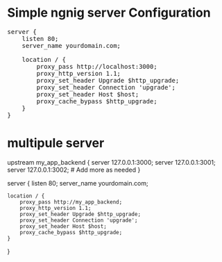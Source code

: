 # Simple ngnig server Configuration
<pre>
server { 
    listen 80; 
    server_name yourdomain.com;  

    location / {
        proxy_pass http://localhost:3000;
        proxy_http_version 1.1;
        proxy_set_header Upgrade $http_upgrade;
        proxy_set_header Connection 'upgrade';
        proxy_set_header Host $host;
        proxy_cache_bypass $http_upgrade;
    }
}
</pre>

# multipule server 

upstream my_app_backend {
    server 127.0.0.1:3000;
    server 127.0.0.1:3001;
    server 127.0.0.1:3002;
    # Add more as needed
}


server {
    listen 80;
    server_name yourdomain.com;  

    location / {
        proxy_pass http://my_app_backend;
        proxy_http_version 1.1;
        proxy_set_header Upgrade $http_upgrade;
        proxy_set_header Connection 'upgrade';
        proxy_set_header Host $host;
        proxy_cache_bypass $http_upgrade;
    }
}
